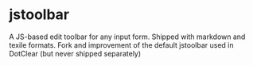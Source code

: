 jstoolbar
=========

A JS-based edit toolbar for any input form. Shipped with markdown and texile formats. Fork and improvement of the default jstoolbar used in DotClear (but never shipped separately)
